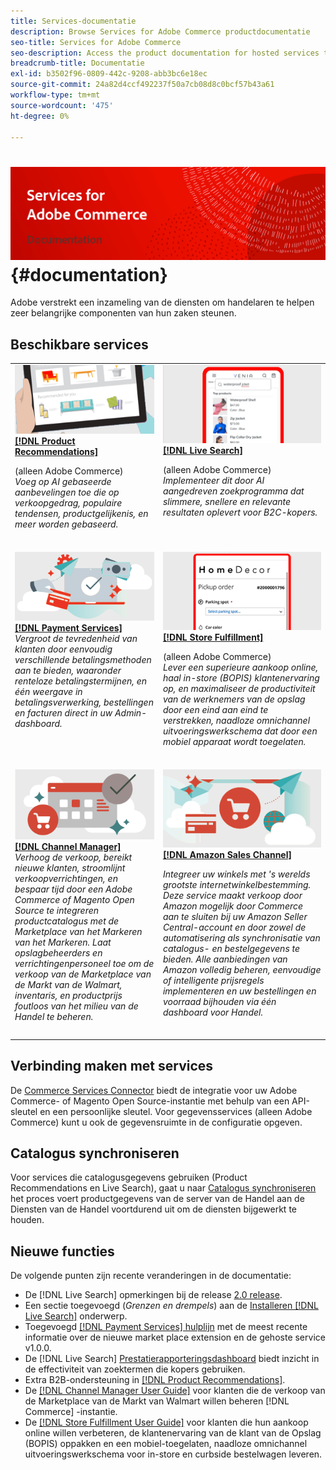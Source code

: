 ```yaml
---
title: Services-documentatie
description: Browse Services for Adobe Commerce productdocumentatie
seo-title: Services for Adobe Commerce
seo-description: Access the product documentation for hosted services that help Adobe Commerce and Magento Open Source merchants support key components of their business.
breadcrumb-title: Documentatie
exl-id: b3502f96-0809-442c-9208-abb3bc6e18ec
source-git-commit: 24a82d4ccf492237f50a7cb08d8c0bcf57b43a61
workflow-type: tm+mt
source-wordcount: '475'
ht-degree: 0%

---
```


# <!-- use banner as heading -->![Services-documentatie](./assets/banner-services-home.png) {#documentation}

Adobe verstrekt een inzameling van de diensten om handelaren te helpen zeer belangrijke componenten van hun zaken steunen.

## Beschikbare services

<table>
<tr>
   <td valign="top">
       <img alt="[!UICONTROL Product Recommendations]" src="assets/product-recs.png" />
    <div><a href="https://experienceleague.adobe.com/docs/commerce-merchant-services/product-recommendations/overview.html">
    <strong>[!DNL Product Recommendations]</strong></a>
    </div>
    <p>(alleen Adobe Commerce)<br><em>Voeg op AI gebaseerde aanbevelingen toe die op verkoopgedrag, populaire tendensen, productgelijkenis, en meer worden gebaseerd.</em></p>
    </br>
  </td>
  <td valign="top">
      <img alt="[!DNL Live Search]" src="assets/live-search.png" />
    <div>
    <a href="https://experienceleague.adobe.com/docs/commerce-merchant-services/live-search/overview.html"><strong>[!DNL Live Search]</strong></a>
    </div>
    <p>(alleen Adobe Commerce)<br><em>Implementeer dit door AI aangedreven zoekprogramma dat slimmere, snellere en relevante resultaten oplevert voor B2C-kopers.</em></p>
    </br>
  </td>
</tr>
<tr>
  <td valign="top">
    <img alt="[!DNL Payment Services]" src="assets/payment-services.png"/>
    <div>
    <a href="https://experienceleague.adobe.com/docs/commerce-merchant-services/payment-services/guide-overview.html"><strong>[!DNL Payment Services]</strong></a>
    </div>
    <em>Vergroot de tevredenheid van klanten door eenvoudig verschillende betalingsmethoden aan te bieden, waaronder renteloze betalingstermijnen, en één weergave in betalingsverwerking, bestellingen en facturen direct in uw Admin-dashboard.</em>
    </br>
  </td>
  <td valign="top">
    <img alt="Afhandeling van winkel" src="assets/store-fulfillment-landing-graphic.png"/>
    <div><a href="https://experienceleague.adobe.com/docs/commerce-merchant-services/store-fulfillment/guide-overview.html">
    <strong>[!DNL Store Fulfillment]</strong></a>
    </div>
    <p>(alleen Adobe Commerce)<br><em>Lever een superieure aankoop online, haal in-store (BOPIS) klantenervaring op, en maximaliseer de productiviteit van de werknemers van de opslag door een eind aan eind te verstrekken, naadloze omnichannel uitvoeringswerkschema dat door een mobiel apparaat wordt toegelaten.</em></p>
    </br>
  </td>
  </tr>
  <tr>
   <td valign="top">
    <img alt="[!DNL Channel Manager]" src="assets/channel-manager.png"/>
    <div>
    <a href="https://experienceleague.adobe.com/docs/commerce-channels/channel-manager/guide-overview.html"><strong>[!DNL Channel Manager]</strong></a>
    </div>
    <em>Verhoog de verkoop, bereikt nieuwe klanten, stroomlijnt verkoopverrichtingen, en bespaar tijd door een Adobe Commerce of Magento Open Source te integreren productcatalogus met de Marketplace van het Markeren van het Markeren. Laat opslagbeheerders en verrichtingenpersoneel toe om de verkoop van de Marketplace van de Markt van de Walmart, inventaris, en productprijs foutloos van het milieu van de Handel te beheren.</em>
    </br>
  </td>
    <td valign="top">
       <img alt="Amazon-verkoopkanaal" src="assets/amazon-channel.png" />
    <div><a href="https://experienceleague.adobe.com/docs/commerce-channels/amazon/guide-overview.html">
    <strong>[!DNL Amazon Sales Channel]</strong></a>
    </div>
    <p><em>Integreer uw winkels met 's werelds grootste internetwinkelbestemming. Deze service maakt verkoop door Amazon mogelijk door Commerce aan te sluiten bij uw Amazon Seller Central-account en door zowel de automatisering als synchronisatie van catalogus- en bestelgegevens te bieden. Alle aanbiedingen van Amazon volledig beheren, eenvoudige of intelligente prijsregels implementeren en uw bestellingen en voorraad bijhouden via één dashboard voor Handel.</em></p>
    </br>
  </td>
</tr>
</table>

## Verbinding maken met services

De [Commerce Services Connector](saas.md) biedt de integratie voor uw Adobe Commerce- of Magento Open Source-instantie met behulp van een API-sleutel en een persoonlijke sleutel. Voor gegevensservices (alleen Adobe Commerce) kunt u ook de gegevensruimte in de configuratie opgeven.

## Catalogus synchroniseren

Voor services die catalogusgegevens gebruiken (Product Recommendations en Live Search), gaat u naar [Catalogus synchroniseren](catalog-sync.md) het proces voert productgegevens van de server van de Handel aan de Diensten van de Handel voortdurend uit om de diensten bijgewerkt te houden.

## Nieuwe functies

De volgende punten zijn recente veranderingen in de documentatie:

* De [!DNL Live Search] opmerkingen bij de release [2.0 release](/help/live-search/release-notes.md).
* Een sectie toegevoegd (_Grenzen en drempels_) aan de [Installeren [!DNL Live Search]](/help/live-search/install.md) onderwerp.
* Toegevoegd [[!DNL Payment Services] hulplijn](/help/payment-services/guide-overview.md) met de meest recente informatie over de nieuwe market place extension en de gehoste service v1.0.0.
* De [!DNL Live Search] [Prestatierapporteringsdashboard](/help/live-search/performance.md) biedt inzicht in de effectiviteit van zoektermen die kopers gebruiken.
* Extra B2B-ondersteuning in [[!DNL Product Recommendations]](/help/product-recommendations/overview.md).
* De [[!DNL Channel Manager User Guide]](https://experienceleague.adobe.com/docs/commerce-channels/channel-manager/guide-overview.html) voor klanten die de verkoop van de Marketplace van de Markt van Walmart willen beheren [!DNL Commerce] -instantie.
* De [[!DNL Store Fulfillment User Guide]](https://experienceleague.adobe.com/docs/commerce-merchant-services/store-fulfillment/guide-overview.html) voor klanten die hun aankoop online willen verbeteren, de klantenervaring van de klant van de Opslag (BOPIS) oppakken en een mobiel-toegelaten, naadloze omnichannel uitvoeringswerkschema voor in-store en curbside bestelwagen leveren.
